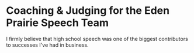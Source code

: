 # Coaching & Judging for the Eden Prairie Speech Team

I firmly believe that high school speech was one of the biggest contributors to successes I've had in business.